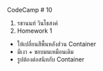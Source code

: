 CodeCamp # 10
1. รชานนท์ วินไธสงค์
2. Homework 1

- ให้เปลี่ยนสีพื้นหลังส่วน Container
- มีเงา + ขอบมนเหมือนเดิม
- รูปต้องต่อสนิทกับ Container
